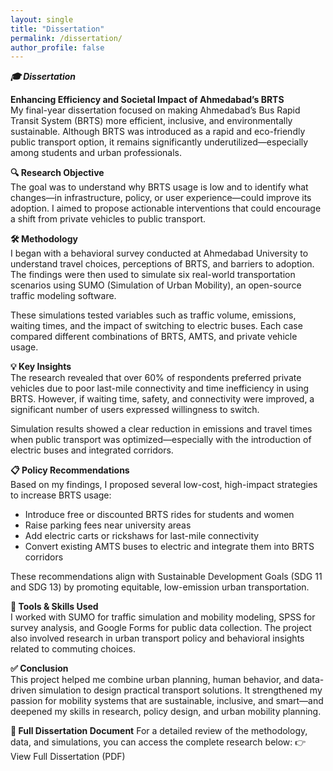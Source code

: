```yaml
---
layout: single
title: "Dissertation"
permalink: /dissertation/
author_profile: false
---
```


***🎓 Dissertation***

**Enhancing Efficiency and Societal Impact of Ahmedabad’s BRTS**                                                                                                                                                                                                           
My final-year dissertation focused on making Ahmedabad’s Bus Rapid Transit System (BRTS) more efficient, inclusive, and environmentally sustainable. Although BRTS was introduced as a rapid and eco-friendly public transport option, it remains significantly underutilized—especially among students and urban professionals.

**🔍 Research Objective**                                                                                                                                                                                                                                                  
The goal was to understand why BRTS usage is low and to identify what changes—in infrastructure, policy, or user experience—could improve its adoption. I aimed to propose actionable interventions that could encourage a shift from private vehicles to public transport.

**🛠 Methodology**                                                                                                                                                                                                                                                          
I began with a behavioral survey conducted at Ahmedabad University to understand travel choices, perceptions of BRTS, and barriers to adoption. The findings were then used to simulate six real-world transportation scenarios using SUMO (Simulation of Urban Mobility), an open-source traffic modeling software.

These simulations tested variables such as traffic volume, emissions, waiting times, and the impact of switching to electric buses. Each case compared different combinations of BRTS, AMTS, and private vehicle usage.

**💡 Key Insights**                                                                                                                                                                                                                                                         
The research revealed that over 60% of respondents preferred private vehicles due to poor last-mile connectivity and time inefficiency in using BRTS. However, if waiting time, safety, and connectivity were improved, a significant number of users expressed willingness to switch.

Simulation results showed a clear reduction in emissions and travel times when public transport was optimized—especially with the introduction of electric buses and integrated corridors.

**📋 Policy Recommendations**                                                                                                                                                                                                                                              
Based on my findings, I proposed several low-cost, high-impact strategies to increase BRTS usage:

- Introduce free or discounted BRTS rides for students and women
- Raise parking fees near university areas
- Add electric carts or rickshaws for last-mile connectivity
- Convert existing AMTS buses to electric and integrate them into BRTS corridors
                                                                                                                                                                            
These recommendations align with Sustainable Development Goals (SDG 11 and SDG 13) by promoting equitable, low-emission urban transportation.

**🧠 Tools & Skills Used**                                                                                                                                                                                                                                                 
I worked with SUMO for traffic simulation and mobility modeling, SPSS for survey analysis, and Google Forms for public data collection. The project also involved research in urban transport policy and behavioral insights related to commuting choices.

**✅ Conclusion**                                                                                                                                                                                                                                                          
This project helped me combine urban planning, human behavior, and data-driven simulation to design practical transport solutions. It strengthened my passion for mobility systems that are sustainable, inclusive, and smart—and deepened my skills in research, policy design, and urban mobility planning.

**📘 Full Dissertation Document**
For a detailed review of the methodology, data, and simulations, you can access the complete research below:
👉 View Full Dissertation (PDF)

